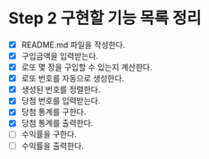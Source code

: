 # Step 2 구현할 기능 목록 정리
- [X] README.md 파일을 작성한다.
- [X] 구입금액을 입력받는다.
- [X] 로또 몇 장을 구입할 수 있는지 계산한다.
- [X] 로또 번호를 자동으로 생성한다.
- [X] 생성된 번호를 정렬한다.
- [X] 당첨 번호를 입력받는다.
- [X] 당첨 통계를 구한다.
- [X] 당첨 통계를 출력한다.
- [ ] 수익률을 구한다.
- [ ] 수익률을 출력한다.
